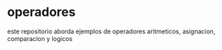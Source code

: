 # operadores
este repositorio aborda ejemplos de operadores aritmeticos, asignacion, comparacion y logicos 
